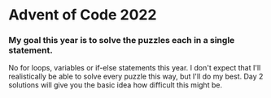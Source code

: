 # Advent of Code 2022

### My goal this year is to solve the puzzles each in a single statement.

No for loops, variables or if-else statements this year. I don't expect that I'll realistically be able to solve every puzzle this way, but I'll do my best. Day 2 solutions will give you the basic idea how difficult this might be.